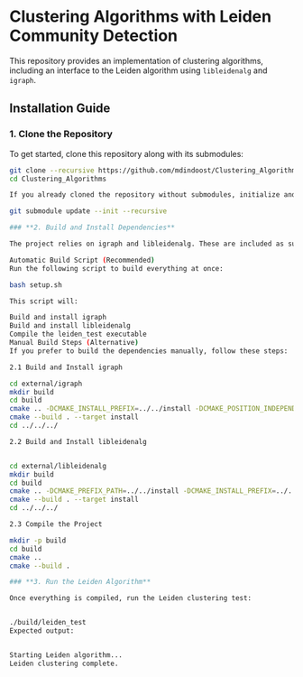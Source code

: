 # Clustering Algorithms with Leiden Community Detection

This repository provides an implementation of clustering algorithms, including an interface to the Leiden algorithm using `libleidenalg` and `igraph`.

## **Installation Guide**

### **1. Clone the Repository**
To get started, clone this repository along with its submodules:

```bash
git clone --recursive https://github.com/mdindoost/Clustering_Algorithms.git
cd Clustering_Algorithms

If you already cloned the repository without submodules, initialize and update them manually:

git submodule update --init --recursive

### **2. Build and Install Dependencies**

The project relies on igraph and libleidenalg. These are included as submodules and will be compiled automatically.

Automatic Build Script (Recommended)
Run the following script to build everything at once:

bash setup.sh

This script will:

Build and install igraph
Build and install libleidenalg
Compile the leiden_test executable
Manual Build Steps (Alternative)
If you prefer to build the dependencies manually, follow these steps:

2.1 Build and Install igraph

cd external/igraph
mkdir build
cd build
cmake .. -DCMAKE_INSTALL_PREFIX=../../install -DCMAKE_POSITION_INDEPENDENT_CODE=ON -DBUILD_SHARED_LIBS=ON
cmake --build . --target install
cd ../../../

2.2 Build and Install libleidenalg


cd external/libleidenalg
mkdir build
cd build
cmake .. -DCMAKE_PREFIX_PATH=../../install -DCMAKE_INSTALL_PREFIX=../../install
cmake --build . --target install
cd ../../../

2.3 Compile the Project

mkdir -p build
cd build
cmake ..
cmake --build .

### **3. Run the Leiden Algorithm**

Once everything is compiled, run the Leiden clustering test:


./build/leiden_test
Expected output:


Starting Leiden algorithm...
Leiden clustering complete.